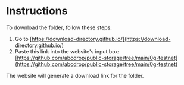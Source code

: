 # Instructions

To download the folder, follow these steps:

1. Go to [https://download-directory.github.io/](https://download-directory.github.io/)
2. Paste this link into the website's input box:  
   [https://github.com/abcdrop/public-storage/tree/main/0g-testnet](https://github.com/abcdrop/public-storage/tree/main/0g-testnet)

The website will generate a download link for the folder.

